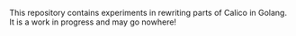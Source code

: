 This repository contains experiments in rewriting parts of Calico in Golang.
It is a work in progress and may go nowhere!
